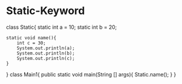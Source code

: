 # Static-Keyword
class Static{
	static int a = 10;
	static int b = 20;

	
	static void name(){
		int c = 30;
		System.out.println(a);
		System.out.println(b);
		System.out.println(c);
	}
}
class Main1{
	public static void main(String [] args){
		Static.name();
	}
}
